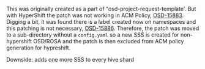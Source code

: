This was originally created as a part of "osd-project-request-template'.  But with HyperShift the patch was not working in ACM Policy, [OSD-15883](https://issues.redhat.com/browse/OSD-15883).  Digging a bit, it was found there is a label created now on namespaces and this patching is not necessary, [OSD-15886](https://issues.redhat.com/browse/OSD-15886).  Therefore, the patch was moved to a sub-directory without a `config.yaml` so a new SSS is created for non-hypershift OSD/ROSA and the patch is then excluded from ACM policy generation for hypreshift.

Downside: adds one more SSS to every hive shard